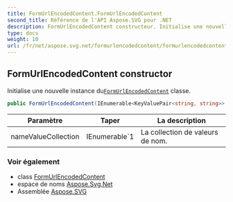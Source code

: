 ```yaml
---
title: FormUrlEncodedContent.FormUrlEncodedContent
second_title: Référence de l'API Aspose.SVG pour .NET
description: FormUrlEncodedContent constructeur. Initialise une nouvelle instance duFormUrlEncodedContent classe.
type: docs
weight: 10
url: /fr/net/aspose.svg.net/formurlencodedcontent/formurlencodedcontent/
---
```

## FormUrlEncodedContent constructor

Initialise une nouvelle instance du[`FormUrlEncodedContent`](../) classe.

```csharp
public FormUrlEncodedContent(IEnumerable<KeyValuePair<string, string>> nameValueCollection)
```

| Paramètre | Taper | La description |
| --- | --- | --- |
| nameValueCollection | IEnumerable`1 | La collection de valeurs de nom. |

### Voir également

* class [FormUrlEncodedContent](../)
* espace de noms [Aspose.Svg.Net](../../formurlencodedcontent/)
* Assemblée [Aspose.SVG](../../../)


